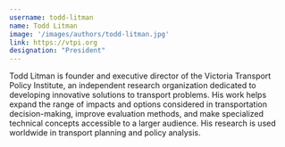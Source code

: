 ```yaml
---
username: todd-litman
name: Todd Litman
image: '/images/authors/todd-litman.jpg'
link: https://vtpi.org
designation: "President"
---
```


Todd Litman is founder and executive director of the Victoria Transport Policy Institute, an independent research organization dedicated to developing innovative solutions to transport problems. His work helps expand the range of impacts and options considered in transportation decision-making, improve evaluation methods, and make specialized technical concepts accessible to a larger audience. His research is used worldwide in transport planning and policy analysis.
